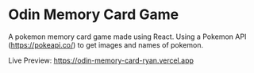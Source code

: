 # Odin Memory Card Game

A pokemon memory card game made using React. Using a Pokemon API (https://pokeapi.co/) to get images and names of pokemon.

Live Preview: https://odin-memory-card-ryan.vercel.app
